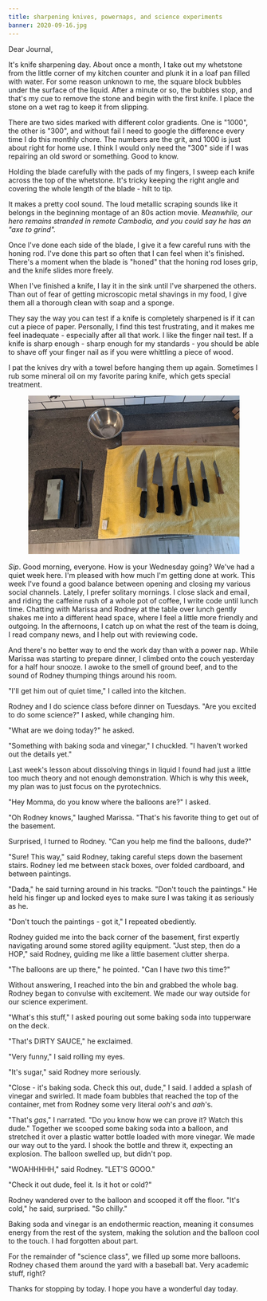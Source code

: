 ```yaml
---
title: sharpening knives, powernaps, and science experiments
banner: 2020-09-16.jpg
---
```


Dear Journal,

It's knife sharpening day.  About once a month, I take out my
whetstone from the little corner of my kitchen counter and plunk it in
a loaf pan filled with water.  For some reason unknown to me, the
square block bubbles under the surface of the liquid.  After a minute
or so, the bubbles stop, and that's my cue to remove the stone and
begin with the first knife.  I place the stone on a wet rag to keep it
from slipping.

There are two sides marked with different color gradients.  One is
"1000", the other is "300", and without fail I need to google the
difference every time I do this monthly chore.  The numbers are the
grit, and 1000 is just about right for home use.  I think I would only
need the "300" side if I was repairing an old sword or something.
Good to know.

Holding the blade carefully with the pads of my fingers, I sweep each
knife across the top of the whetstone.  It's tricky keeping the right
angle and covering the whole length of the blade - hilt to tip.

It makes a pretty cool sound.  The loud metallic scraping sounds like
it belongs in the beginning montage of an 80s action movie.
_Meanwhile, our hero remains stranded in remote Cambodia, and you
could say he has an "axe to grind"._

Once I've done each side of the blade, I give it a few careful runs
with the honing rod.  I've done this part so often that I can feel
when it's finished.  There's a moment when the blade is "honed" that
the honing rod loses grip, and the knife slides more freely.

When I've finished a knife, I lay it in the sink until I've sharpened
the others.  Than out of fear of getting microscopic metal shavings in
my food, I give them all a thorough clean with soap and a sponge.

They say the way you can test if a knife is completely sharpened is if
it can cut a piece of paper.  Personally, I find this test
frustrating, and it makes me feel inadequate - especially after all
that work.  I like the finger nail test.  If a knife is sharp enough -
sharp enough for my standards - you should be able to shave off your
finger nail as if you were whittling a piece of wood.

I pat the knives dry with a towel before hanging them up again.
Sometimes I rub some mineral oil on my favorite paring knife, which
gets special treatment.

<figure>
  <a href="/images/knives.jpg">
    <img alt="knives" src="/images/knives.jpg"/>
  </a>
</figure>

_Sip_.  Good morning, everyone.  How is your Wednesday going?  We've
had a quiet week here.  I'm pleased with how much I'm getting done at
work.  This week I've found a good balance between opening and closing
my various social channels.  Lately, I prefer solitary mornings.  I
close slack and email, and riding the caffeine rush of a whole pot of
coffee, I write code until lunch time.  Chatting with Marissa and
Rodney at the table over lunch gently shakes me into a different head
space, where I feel a little more friendly and outgoing.  In the
afternoons, I catch up on what the rest of the team is doing, I read
company news, and I help out with reviewing code.

And there's no better way to end the work day than with a power nap.
While Marissa was starting to prepare dinner, I climbed onto the couch
yesterday for a half hour snooze.  I awoke to the smell of ground
beef, and to the sound of Rodney thumping things around his room.

"I'll get him out of quiet time," I called into the kitchen.

Rodney and I do science class before dinner on Tuesdays.  "Are you
excited to do some science?" I asked, while changing him.

"What are we doing today?" he asked.

"Something with baking soda and vinegar," I chuckled.  "I haven't
worked out the details yet."

Last week's lesson about dissolving things in liquid I found had just
a little too much theory and not enough demonstration.  Which is why
this week, my plan was to just focus on the pyrotechnics.

"Hey Momma, do you know where the balloons are?" I asked.

"Oh Rodney knows," laughed Marissa.  "That's his favorite thing to get
out of the basement.

Surprised, I turned to Rodney.  "Can you help me find the balloons,
dude?"

"Sure!  This way," said Rodney, taking careful steps down the basement
stairs.  Rodney led me between stack boxes, over folded cardboard, and
between paintings.

"Dada," he said turning around in his tracks.  "Don't touch the
paintings."  He held his finger up and locked eyes to make sure I was
taking it as seriously as he.

"Don't touch the paintings - got it," I repeated obediently.

Rodney guided me into the back corner of the basement, first expertly
navigating around some stored agility equipment.  "Just step, then do
a HOP," said Rodney, guiding me like a little basement clutter sherpa.

"The balloons are up there," he pointed.  "Can I have _two_ this
time?"

Without answering, I reached into the bin and grabbed the whole bag.
Rodney began to convulse with excitement.  We made our way outside for
our science experiment.

"What's this stuff," I asked pouring out some baking soda into
tupperware on the deck.

"That's DIRTY SAUCE," he exclaimed.

"Very funny," I said rolling my eyes.

"It's sugar," said Rodney more seriously.

"Close - it's baking soda.  Check this out, dude," I said.  I added a
splash of vinegar and swirled.  It made foam bubbles that reached the
top of the container, met from Rodney some very literal _ooh_'s and
_aah_'s.

"That's _gas_," I narrated.  "Do you know how we can prove it?  Watch
this dude."  Together we scooped some baking soda into a balloon, and
stretched it over a plastic watter bottle loaded with more vinegar.
We made our way out to the yard.  I shook the bottle and threw it,
expecting an explosion.  The balloon swelled up, but didn't pop.

"WOAHHHHH," said Rodney.  "LET'S GOOO."

"Check it out dude, feel it.  Is it hot or cold?"

Rodney wandered over to the balloon and scooped it off the floor.
"It's cold," he said, surprised.  "So chilly."

Baking soda and vinegar is an endothermic reaction, meaning it
consumes energy from the rest of the system, making the solution and
the balloon cool to the touch.  I had forgotten about part.

For the remainder of "science class", we filled up some more balloons.
Rodney chased them around the yard with a baseball bat.  Very academic
stuff, right?

Thanks for stopping by today.  I hope you have a wonderful day today.
